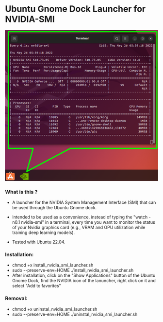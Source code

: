 # Ubuntu Gnome Dock Launcher for NVIDIA-SMI

![screenshot](example-use.png)

### What is this ?
* A launcher for the NVIDIA System Management Interface (SMI) that can be used through the Ubuntu Gnome dock.

* Intended to be used as a convenience, instead of typing the "watch -n0.1 nvidia-smi" in a terminal, every time you want to monitor the status of your Nvidia graphics card (e.g., VRAM and GPU utilization while training deep learning models).

* Tested with Ubuntu 22.04.

### Installation:

* chmod +x install_nvidia_smi_launcher.sh
* sudo --preserve-env=HOME ./install_nvidia_smi_launcher.sh 
* After installation, click on the "Show Applications" button of the Ubuntu Gnome Dock, find the NVIDIA icon of the lanuncher, right click on it and select "Add to favorites"

### Removal:
* chmod +x uninstal_nvidia_smi_launcher.sh
* sudo --preserve-env=HOME ./uninstal_nvidia_smi_launcher.sh 
